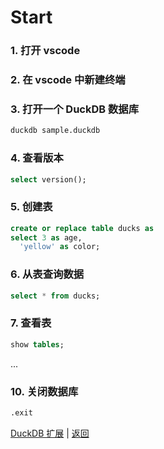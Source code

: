 # Start

### 1. 打开 vscode

### 2. 在 vscode 中新建终端

### 3. 打开一个 DuckDB 数据库

```bash
duckdb sample.duckdb
```

### 4. 查看版本

```sql
select version();
```

### 5. 创建表

```sql
create or replace table ducks as
select 3 as age,
  'yellow' as color;
```

### 6. 从表查询数据

```sql
select * from ducks;
```

### 7. 查看表

```sql
show tables;
```

...

### 10. 关闭数据库

```sql
.exit
```

[DuckDB 扩展](04-extensions.md) | [返回](readme.md)
